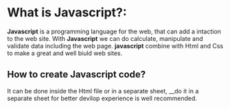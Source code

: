 # What is Javascript?:
**Javascript** is a programming language for the web, that can add a intaction to the web site.
With **Javascript** we can do calculate, manipulate and validate data including the web page.
**javascript** combine with Html and Css to make a great and well biuld web sites.

## How to create Javascript code?

It can be done inside the Html file or in a separate sheet, __do it in a separate sheet for better devilop experience is well recommended.
